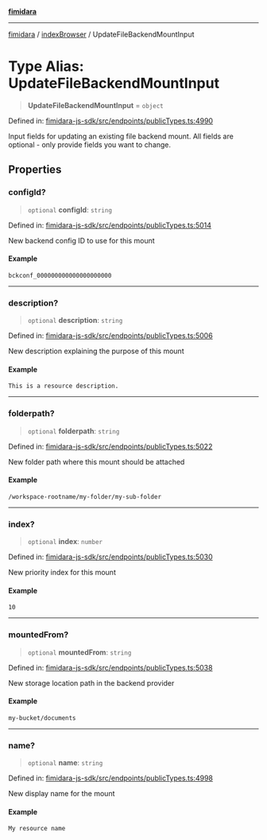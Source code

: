 [**fimidara**](../../README.md)

***

[fimidara](../../modules.md) / [indexBrowser](../README.md) / UpdateFileBackendMountInput

# Type Alias: UpdateFileBackendMountInput

> **UpdateFileBackendMountInput** = `object`

Defined in: [fimidara-js-sdk/src/endpoints/publicTypes.ts:4990](https://github.com/softkave/fimidara/blob/feac071900ab8644442d355e5cb5db9df2f34600/fimidara-js-sdk/src/endpoints/publicTypes.ts#L4990)

Input fields for updating an existing file backend mount. All fields are optional - only provide fields you want to change.

## Properties

### configId?

> `optional` **configId**: `string`

Defined in: [fimidara-js-sdk/src/endpoints/publicTypes.ts:5014](https://github.com/softkave/fimidara/blob/feac071900ab8644442d355e5cb5db9df2f34600/fimidara-js-sdk/src/endpoints/publicTypes.ts#L5014)

New backend config ID to use for this mount

#### Example

```
bckconf_000000000000000000000
```

***

### description?

> `optional` **description**: `string`

Defined in: [fimidara-js-sdk/src/endpoints/publicTypes.ts:5006](https://github.com/softkave/fimidara/blob/feac071900ab8644442d355e5cb5db9df2f34600/fimidara-js-sdk/src/endpoints/publicTypes.ts#L5006)

New description explaining the purpose of this mount

#### Example

```
This is a resource description.
```

***

### folderpath?

> `optional` **folderpath**: `string`

Defined in: [fimidara-js-sdk/src/endpoints/publicTypes.ts:5022](https://github.com/softkave/fimidara/blob/feac071900ab8644442d355e5cb5db9df2f34600/fimidara-js-sdk/src/endpoints/publicTypes.ts#L5022)

New folder path where this mount should be attached

#### Example

```
/workspace-rootname/my-folder/my-sub-folder
```

***

### index?

> `optional` **index**: `number`

Defined in: [fimidara-js-sdk/src/endpoints/publicTypes.ts:5030](https://github.com/softkave/fimidara/blob/feac071900ab8644442d355e5cb5db9df2f34600/fimidara-js-sdk/src/endpoints/publicTypes.ts#L5030)

New priority index for this mount

#### Example

```
10
```

***

### mountedFrom?

> `optional` **mountedFrom**: `string`

Defined in: [fimidara-js-sdk/src/endpoints/publicTypes.ts:5038](https://github.com/softkave/fimidara/blob/feac071900ab8644442d355e5cb5db9df2f34600/fimidara-js-sdk/src/endpoints/publicTypes.ts#L5038)

New storage location path in the backend provider

#### Example

```
my-bucket/documents
```

***

### name?

> `optional` **name**: `string`

Defined in: [fimidara-js-sdk/src/endpoints/publicTypes.ts:4998](https://github.com/softkave/fimidara/blob/feac071900ab8644442d355e5cb5db9df2f34600/fimidara-js-sdk/src/endpoints/publicTypes.ts#L4998)

New display name for the mount

#### Example

```
My resource name
```
